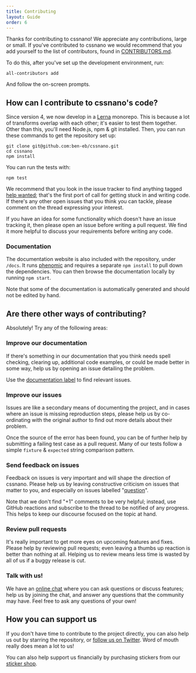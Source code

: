```yaml
---
title: Contributing
layout: Guide
order: 6
---
```


<!-- This file was automatically generated. -->


Thanks for contributing to cssnano! We appreciate any contributions,
large or small. If you've contributed to cssnano we would recommend that
you add yourself to the list of contributors, found in [CONTRIBUTORS.md].

To do this, after you've set up the development environment, run:

    all-contributors add

And follow the on-screen prompts.

[contributors.md]: https://github.com/ben-eb/cssnano/blob/master/CONTRIBUTORS.md

## How can I contribute to cssnano's code?

Since version 4, we now develop in a [Lerna](https://github.com/lerna/lerna)
monorepo. This is because a lot of transforms overlap with each other; it's
easier to test them together. Other than this, you'll need Node.js, npm &
git installed. Then, you can run these commands to get the repository set up:

    git clone git@github.com:ben-eb/cssnano.git
    cd cssnano
    npm install

You can run the tests with:

    npm test

We recommend that you look in the issue tracker to find anything tagged
[help wanted][help wanted]; that's the first port of call for getting stuck
in and writing code. If there's any other open issues that you think you can
tackle, please comment on the thread expressing your interest.

If you have an idea for some functionality which doesn't have an issue tracking
it, then please open an issue before writing a pull request. We find it more
helpful to discuss your requirements before writing any code.

### Documentation

The documentation website is also included with the repository, under `/docs`.
It runs [phenomic](https://phenomic.io) and requires a separate `npm install`
to pull down the dependencies. You can then browse the documentation locally
by running `npm start`.

Note that some of the documentation is automatically generated and should not
be edited by hand.

## Are there other ways of contributing?

Absolutely! Try any of the following areas:

### Improve our documentation

If there's something in our documentation that you think needs spell checking,
clearing up, additional code examples, or could be made better in some way,
help us by opening an issue detailing the problem.

Use the [documentation label][documentation] to find relevant issues.

### Improve our issues

Issues are like a secondary means of documenting the project, and in cases where
an issue is missing reproduction steps, please help us by co-ordinating with
the original author to find out more details about their problem.

Once the source of the error has been found, you can be of further help by
submitting a failing test case as a pull request. Many of our tests follow a
simple `fixture` & `expected` string comparison pattern.

### Send feedback on issues

Feedback on issues is very important and will shape the direction of cssnano.
Please help us by leaving constructive criticism on issues that matter to you,
and especially on issues labelled "[question][question]".

Note that we don't find "+1" comments to be very helpful; instead, use GitHub
reactions and subscribe to the thread to be notified of any progress. This helps
to keep our discourse focused on the topic at hand.

### Review pull requests

It's really important to get more eyes on upcoming features and fixes. Please
help by reviewing pull requests; even leaving a thumbs up reaction is better
than nothing at all. Helping us to review means less time is wasted by all of
us if a buggy release is cut.

### Talk with us!

We have an [online chat][chat] where you can ask questions or discuss features;
help us by joining the chat, and answer any questions that the community may
have. Feel free to ask any questions of your own!

## How you can support us

If you don't have time to contribute to the project directly, you can also
help us out by starring the repository, or [follow us on Twitter][twitter].
Word of mouth really does mean a lot to us!

You can also help support us financially by purchasing stickers from our
[sticker shop][shop].

[chat]: https://gitter.im/ben-eb/cssnano

[documentation]: https://github.com/ben-eb/cssnano/labels/documentation

[help wanted]: https://github.com/ben-eb/cssnano/labels/help%20wanted

[question]: https://github.com/ben-eb/cssnano/labels/question

[shop]: https://www.stickermule.com/uk/marketplace/11086-cssnano

[twitter]: https://twitter.com/cssnano_
